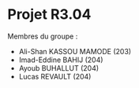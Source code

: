 # Projet R3.04
Membres du groupe :
- Ali-Shan KASSOU MAMODE (203)
- Imad-Eddine BAHIJ (204)
- Ayoub BUHALLUT (204)
- Lucas REVAULT (204)
